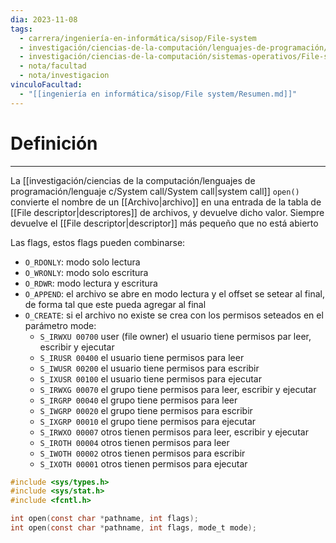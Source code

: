 ```yaml
---
dia: 2023-11-08
tags:
  - carrera/ingeniería-en-informática/sisop/File-system
  - investigación/ciencias-de-la-computación/lenguajes-de-programación/lenguaje-c/System-call/File-system-system-calls
  - investigación/ciencias-de-la-computación/sistemas-operativos/File-system/System-call
  - nota/facultad
  - nota/investigacion
vinculoFacultad:
  - "[[ingeniería en informática/sisop/File system/Resumen.md]]"
---
```

# Definición
---
La [[investigación/ciencias de la computación/lenguajes de programación/lenguaje c/System call/System call|system call]] `open()` convierte el nombre de un [[Archivo|archivo]] en una entrada de la tabla de [[File descriptor|descriptores]] de archivos, y devuelve dicho valor. Siempre devuelve el [[File descriptor|descriptor]] más pequeño que no está abierto

Las flags, estos flags pueden combinarse:
* `O_RDONLY`: modo solo lectura
* `O_WRONLY`: modo solo escritura
* `O_RDWR`: modo lectura y escritura
* `O_APPEND`: el archivo se abre en modo lectura y el offset se setear al final, de forma tal que este pueda agregar al final
* `O_CREATE`: si el archivo no existe se crea con los permisos seteados en el parámetro mode: 
	* `S_IRWXU 00700` user (file owner) el usuario tiene permisos par leer, escribir y ejecutar 
	* `S_IRUSR 00400` el usuario tiene permisos para leer
	* `S_IWUSR 00200` el usuario tiene permisos para escribir
	* `S_IXUSR 00100` el usuario tiene permisos para ejecutar
	* `S_IRWXG 00070` el grupo tiene permisos para leer, escribir y ejecutar 
	* `S_IRGRP 00040` el grupo tiene permisos para leer
	* `S_IWGRP 00020` el grupo tiene permisos para escribir 
	* `S_IXGRP 00010` el grupo tiene permisos para ejecutar 
	* `S_IRWXO 00007` otros tienen permisos para leer, escribir y ejecutar 
	* `S_IROTH 00004` otros tienen permisos para leer 
	* `S_IWOTH 00002` otros tienen permisos para escribir
	* `S_IXOTH 00001` otros tienen permisos para ejecutar

```c
#include <sys/types.h>
#include <sys/stat.h>
#include <fcntl.h>

int open(const char *pathname, int flags);
int open(const char *pathname, int flags, mode_t mode);
```